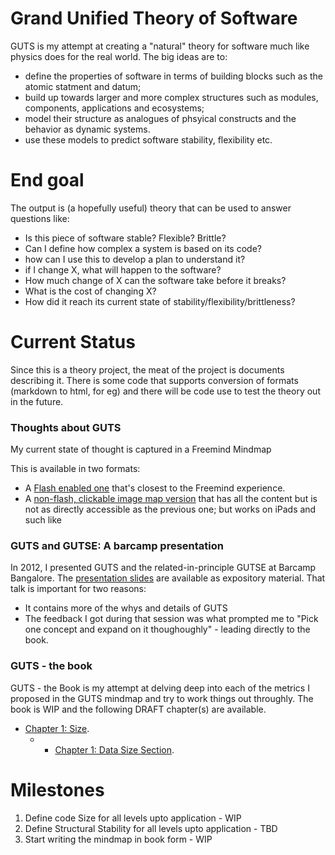 Grand Unified Theory of Software
================================

GUTS is my attempt at creating a "natural" theory for software much like physics does for the real world. The big ideas are to:

- define the properties of software in terms of building blocks such as the atomic statment and datum;
- build up towards larger and more complex structures such as modules, components, applications and ecosystems; 
- model their structure as analogues of phsyical constructs and the behavior as dynamic systems.
- use these models to predict software stability, flexibility etc.

End goal
========

The output is (a hopefully useful) theory that can be used to answer questions like:


- Is this piece of software stable? Flexible? Brittle?
- Can I define how complex a system is based on its code?
- how can I use this to develop a plan to understand it?
- if I change X, what will happen to the software?
- How much change of X can the software take before it breaks?
- What is the cost of changing X?
- How did it reach its current state of stability/flexibility/brittleness?


Current Status
==============

Since this is a theory project, the meat of the project is documents describing it. There is some code that supports conversion of formats (markdown to html, for eg) and there will be code use to test the theory out in the future.

### Thoughts about GUTS

My current state of thought is captured in a Freemind Mindmap

This is available in two formats:

- A [Flash enabled one](http://vinodkd.github.com/guts/mmap/full/guts.html) that's closest to the Freemind experience.
- A [non-flash, clickable image map version](http://vinodkd.github.com/guts/mmap/basic/guts.html) that has all the content but is not as directly accessible as the previous one; but works on iPads and such like

### GUTS and GUTSE: A barcamp presentation

In 2012, I presented GUTS and the related-in-principle GUTSE at Barcamp Bangalore. The [presentation slides](https://github.com/vinodkd/bcb12) are available as expository material. That talk is important for two reasons:

* It contains more of the whys and details of GUTS
* The feedback I got during that session was what prompted me to "Pick one concept and expand on it thoughoughly" - leading directly to the book.

### GUTS - the book

GUTS - the Book is my attempt at delving deep into each of the metrics I proposed in the GUTS mindmap and try to work things out throughly. The book is WIP and the following DRAFT chapter(s) are available.

* [Chapter 1: Size](http://vinodkd.github.com/guts/book/01_size.html).
	* * [Chapter 1: Data Size Section](http://vinodkd.github.com/guts/book/01_data_size.html).

Milestones
==========
1. Define code Size for all levels upto application - WIP
2. Define Structural Stability for all levels upto application - TBD
3. Start writing the mindmap in book form - WIP

